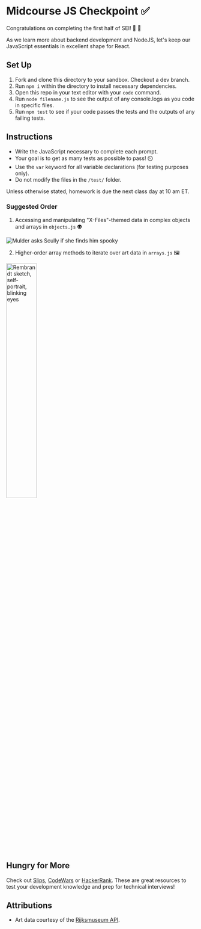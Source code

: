 # Midcourse JS Checkpoint ✅

Congratulations on completing the first half of SEI! 🎉 🥂

As we learn more about backend development and NodeJS, let's keep our JavaScript essentials in excellent shape for React.

## Set Up

1. Fork and clone this directory to your sandbox. Checkout a dev branch.
1. Run `npm i` within the directory to install necessary dependencies.
1. Open this repo in your text editor with your `code` command.
1. Run `node filename.js` to see the output of any console.logs as you code in specific files.
1. Run `npm test` to see if your code passes the tests and the outputs of any failing tests.

## Instructions

- Write the JavaScript necessary to complete each prompt.
- Your goal is to get as many tests as possible to pass! ⏲️
- Use the `var` keyword for all variable declarations (for testing purposes only).
- Do not modify the files in the `/test/` folder.

Unless otherwise stated, homework is due the next class day at 10 am ET. 

### Suggested Order

1. Accessing and manipulating "X-Files"-themed data in complex objects and arrays in `objects.js` 👽

<img src="https://media.giphy.com/media/XUHaEglC894hq/giphy.gif" alt="Mulder asks Scully if she finds him spooky" />

2. Higher-order array methods to iterate over art data in `arrays.js` 🖼️

<img width="40%" src="https://media.giphy.com/media/PMk7mLm0CXOTjeeCF4/giphy.gif" alt="Rembrandt sketch, self-portrait, blinking eyes"/>

## Hungry for More

Check out [Slips](https://ga-dc.github.io/slips/), [CodeWars](https://codewars.com) or [HackerRank](https://www.hackerrank.com/). These are great resources to test your development knowledge and prep for technical interviews!

## Attributions

- Art data courtesy of the [Rijksmuseum API](https://data.rijksmuseum.nl/object-metadata/api/).
